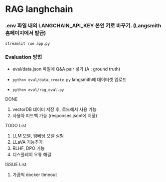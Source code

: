# RAG langhchain

### .env 파일 내의 LANGCHAIN_API_KEY 본인 키로 바꾸기. (Langsmith 홈페이지에서 발급)

`streamlit run app.py`

### Evaluation 방법
- eval/data.json 파일에 Q&A pair 넣기.(A : ground truth)

- `python eval/data_create.py`
langsmith에 데이터셋 업로드

- `python eval/rag_eval.py`


DONE
1. vectorDB 데이터 저장 후, 로드해서 사용 가능
2. 사용자 피드백 가능 (responses.jsonl에 저장)

TODO List
1. LLM 모델, 임베딩 모델 실험
2. LLaVA 기능추가
3. RLHF, DPO 기능
4. 디스플레이 오류 해결

ISSUE List
1. 가끔씩 docker timeout
